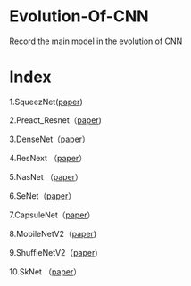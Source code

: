 # Evolution-Of-CNN
Record the main model in the evolution of CNN

<h1>Index</h1>

1.SqueezNet([paper](https://arxiv.org/pdf/1602.07360.pdf))

2.Preact_Resnet（[paper](https://arxiv.org/abs/1603.05027))

3.DenseNet（[paper](https://arxiv.org/abs/1608.06993)）

4.ResNext （[paper](https://arxiv.org/abs/1611.05431)）

5.NasNet （[paper](https://arxiv.org/abs/1707.07012)）

6.SeNet（[paper](https://arxiv.org/abs/1709.01507)）

7.CapsuleNet（[paper](https://arxiv.org/pdf/1710.09829.pdf)）

8.MobileNetV2（[paper](https://arxiv.org/abs/1801.04381))

9.ShuffleNetV2（[paper](https://arxiv.org/abs/1807.11164))

10.SkNet （[paper](https://arxiv.org/abs/1903.06586)）
